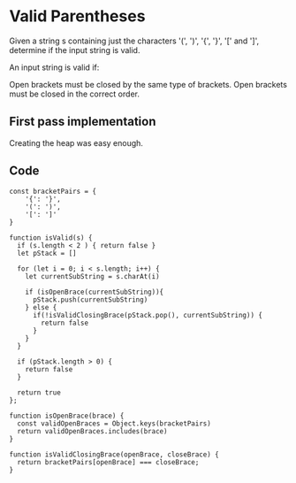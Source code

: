 # Valid Parentheses

Given a string s containing just the characters '(', ')', '{', '}', '[' and ']', determine if the input string is valid.

An input string is valid if:

Open brackets must be closed by the same type of brackets.
Open brackets must be closed in the correct order.

## First pass implementation

Creating the heap was easy enough.

## Code

```
const bracketPairs = {
    '{': '}',
    '(': ')',
    '[': ']'
}

function isValid(s) {
  if (s.length < 2 ) { return false }
  let pStack = []

  for (let i = 0; i < s.length; i++) {
    let currentSubString = s.charAt(i)

    if (isOpenBrace(currentSubString)){
      pStack.push(currentSubString)
    } else {
      if(!isValidClosingBrace(pStack.pop(), currentSubString)) {
        return false
      }
    }
  }

  if (pStack.length > 0) {
    return false
  }

  return true
};

function isOpenBrace(brace) {
  const validOpenBraces = Object.keys(bracketPairs)
  return validOpenBraces.includes(brace)
}

function isValidClosingBrace(openBrace, closeBrace) {
  return bracketPairs[openBrace] === closeBrace;
}

```
